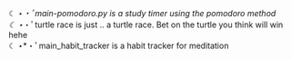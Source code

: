 ☾ ⋆*・ﾟmain-pomodoro.py is a study timer using the pomodoro method \
☾ ⋆*・ﾟturtle race is just .. a turtle race. Bet on the turtle you think will win hehe \
☾ ⋆*・ﾟmain_habit_tracker is a habit tracker for meditation
